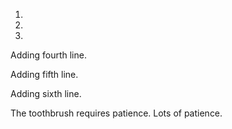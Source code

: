 1.

2.

3.

Adding fourth line.

Adding fifth line.

Adding sixth line.

The toothbrush requires patience. Lots of patience.
